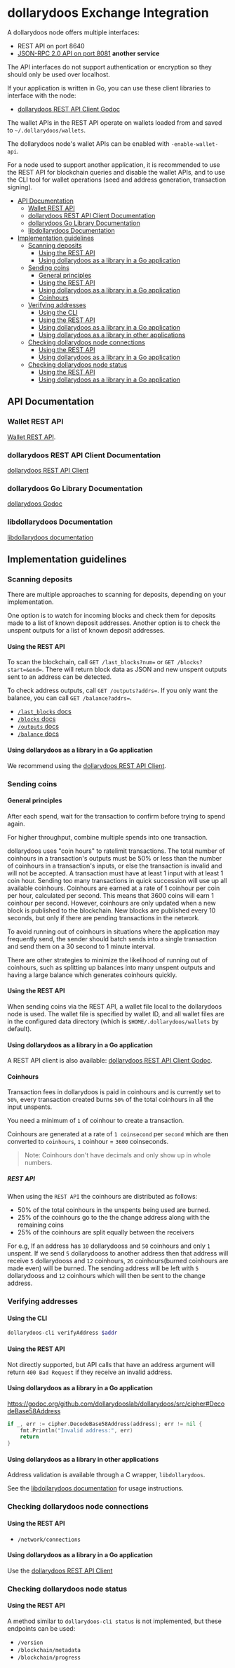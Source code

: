 # dollarydoos Exchange Integration

A dollarydoos node offers multiple interfaces:

* REST API on port 8640
* [JSON-RPC 2.0 API on port 8081](https://github.com/dollarydooslab/sky-fiber-jsonrpc/blob/master/README.md) **another service**

The API interfaces do not support authentication or encryption so they should only be used over localhost.

If your application is written in Go, you can use these client libraries to interface with the node:

* [dollarydoos REST API Client Godoc](https://godoc.org/github.com/dollarydooslab/dollarydoos/src/gui#Client)

The wallet APIs in the REST API operate on wallets loaded from and saved to `~/.dollarydoos/wallets`.

The dollarydoos node's wallet APIs can be enabled with `-enable-wallet-api`.

For a node used to support another application,
it is recommended to use the REST API for blockchain queries and disable the wallet APIs,
and to use the CLI tool for wallet operations (seed and address generation, transaction signing).

<!-- MarkdownTOC autolink="true" bracket="round" -->

- [API Documentation](#api-documentation)
    - [Wallet REST API](#wallet-rest-api)
    - [dollarydoos REST API Client Documentation](#dollarydoos-rest-api-client-documentation)
    - [dollarydoos Go Library Documentation](#dollarydoos-go-library-documentation)
    - [libdollarydoos Documentation](#libdollarydoos-documentation)
- [Implementation guidelines](#implementation-guidelines)
    - [Scanning deposits](#scanning-deposits)
        - [Using the REST API](#using-the-rest-api)
        - [Using dollarydoos as a library in a Go application](#using-dollarydoos-as-a-library-in-a-go-application)
    - [Sending coins](#sending-coins)
        - [General principles](#general-principles)
        - [Using the REST API](#using-the-rest-api-1)
        - [Using dollarydoos as a library in a Go application](#using-dollarydoos-as-a-library-in-a-go-application-1)
        - [Coinhours](#coinhours)
    - [Verifying addresses](#verifying-addresses)
        - [Using the CLI](#using-the-cli-2)
        - [Using the REST API](#using-the-rest-api-2)
        - [Using dollarydoos as a library in a Go application](#using-dollarydoos-as-a-library-in-a-go-application-2)
        - [Using dollarydoos as a library in other applications](#using-dollarydoos-as-a-library-in-other-applications)
    - [Checking dollarydoos node connections](#checking-dollarydoos-node-connections)
        - [Using the REST API](#using-the-rest-api-3)
        - [Using dollarydoos as a library in a Go application](#using-dollarydoos-as-a-library-in-a-go-application-3)
    - [Checking dollarydoos node status](#checking-dollarydoos-node-status)
        - [Using the REST API](#using-the-rest-api-4)
        - [Using dollarydoos as a library in a Go application](#using-dollarydoos-as-a-library-in-a-go-application-4)

<!-- /MarkdownTOC -->


## API Documentation

### Wallet REST API

[Wallet REST API](src/gui/README.md).

### dollarydoos REST API Client Documentation

[dollarydoos REST API Client](https://godoc.org/github.com/dollarydooslab/dollarydoos/src/gui#Client)

### dollarydoos Go Library Documentation

[dollarydoos Godoc](https://godoc.org/github.com/dollarydooslab/dollarydoos)

### libdollarydoos Documentation

[libdollarydoos documentation](/lib/cgo/README.md)

## Implementation guidelines

### Scanning deposits

There are multiple approaches to scanning for deposits, depending on your implementation.

One option is to watch for incoming blocks and check them for deposits made to a list of known deposit addresses.
Another option is to check the unspent outputs for a list of known deposit addresses.

#### Using the REST API

To scan the blockchain, call `GET /last_blocks?num=` or `GET /blocks?start=&end=`. There will return block data as JSON
and new unspent outputs sent to an address can be detected.

To check address outputs, call `GET /outputs?addrs=`. If you only want the balance, you can call `GET /balance?addrs=`.

* [`/last_blocks` docs](src/gui/README.md#get-last-n-blocks)
* [`/blocks` docs](src/gui/README.md#get-blocks-in-specific-range)
* [`/outputs` docs](src/gui/README.md#get-unspent-output-set-of-address-or-hash)
* [`/balance` docs](src/gui/README.md#get-balance-of-addresses)

#### Using dollarydoos as a library in a Go application

We recommend using the [dollarydoos REST API Client](https://godoc.org/github.com/dollarydooslab/dollarydoos/src/gui#Client).

### Sending coins

#### General principles

After each spend, wait for the transaction to confirm before trying to spend again.

For higher throughput, combine multiple spends into one transaction.

dollarydoos uses "coin hours" to ratelimit transactions.
The total number of coinhours in a transaction's outputs must be 50% or less than the number of coinhours in a transaction's inputs,
or else the transaction is invalid and will not be accepted. A transaction must have at least 1 input with at least 1 coin hour.
Sending too many transactions in quick succession will use up all available coinhours.
Coinhours are earned at a rate of 1 coinhour per coin per hour, calculated per second.
This means that 3600 coins will earn 1 coinhour per second.
However, coinhours are only updated when a new block is published to the blockchain.
New blocks are published every 10 seconds, but only if there are pending transactions in the network.

To avoid running out of coinhours in situations where the application may frequently send,
the sender should batch sends into a single transaction and send them on a
30 second to 1 minute interval.

There are other strategies to minimize the likelihood of running out of coinhours, such
as splitting up balances into many unspent outputs and having a large balance which generates
coinhours quickly.

#### Using the REST API

When sending coins via the REST API, a wallet file local to the dollarydoos node is used.
The wallet file is specified by wallet ID, and all wallet files are in the
configured data directory (which is `$HOME/.dollarydoos/wallets` by default).

#### Using dollarydoos as a library in a Go application

A REST API client is also available: [dollarydoos REST API Client Godoc](https://godoc.org/github.com/dollarydooslab/dollarydoos/src/gui#Client).

#### Coinhours
Transaction fees in dollarydoos is paid in coinhours and is currently set to `50%`,
every transaction created burns `50%` of the total coinhours in all the input
unspents.

You need a minimum of `1` of coinhour to create a transaction.

Coinhours are generated at a rate of `1 coinsecond` per `second`
which are then converted to `coinhours`, `1` coinhour = `3600` coinseconds.

> Note: Coinhours don't have decimals and only show up in whole numbers.

##### REST API
When using the `REST API` the coinhours are distributed as follows:
- 50% of the total coinhours in the unspents being used are burned.
- 25% of the coinhours go to the the change address along with the remaining coins
- 25% of the coinhours are split equally between the receivers

For e.g, If an address has `10` dollarydooss and `50` coinhours and only `1` unspent.
If we send `5` dollarydooss to another address then that address will receive
`5` dollarydooss and `12` coinhours, `26` coinhours(burned coinhours are made even) will be burned.
The sending address will be left with `5` dollarydooss and `12` coinhours which
will then be sent to the change address.

### Verifying addresses

#### Using the CLI

```sh
dollarydoos-cli verifyAddress $addr
```

#### Using the REST API

Not directly supported, but API calls that have an address argument will return `400 Bad Request` if they receive an invalid address.

#### Using dollarydoos as a library in a Go application

https://godoc.org/github.com/dollarydooslab/dollarydoos/src/cipher#DecodeBase58Address

```go
if _, err := cipher.DecodeBase58Address(address); err != nil {
    fmt.Println("Invalid address:", err)
    return
}
```

#### Using dollarydoos as a library in other applications

Address validation is available through a C wrapper, `libdollarydoos`.

See the [libdollarydoos documentation](/lib/cgo/README.md) for usage instructions.

### Checking dollarydoos node connections

#### Using the REST API

* `/network/connections`

#### Using dollarydoos as a library in a Go application

Use the [dollarydoos REST API Client](https://godoc.org/github.com/dollarydooslab/dollarydoos/src/gui#Client)

### Checking dollarydoos node status

#### Using the REST API

A method similar to `dollarydoos-cli status` is not implemented, but these endpoints can be used:

* `/version`
* `/blockchain/metadata`
* `/blockchain/progress`
